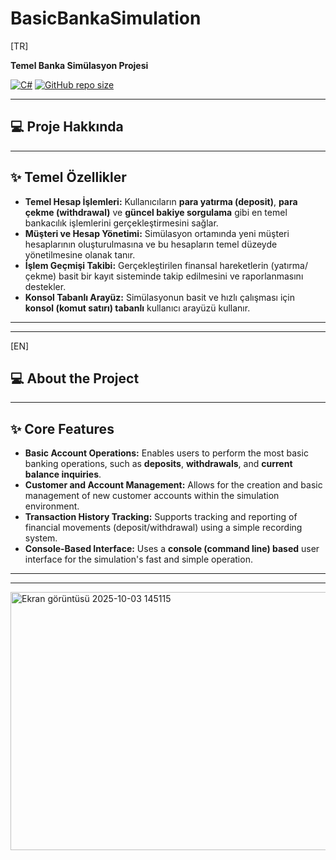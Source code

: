 # BasicBankaSimulation

[TR]

**Temel Banka Simülasyon Projesi**

[![C#](https://img.shields.io/badge/Language-C%23-blue.svg)](https://docs.microsoft.com/en-us/dotnet/csharp/)
[![GitHub repo size](https://img.shields.io/github/repo-size/abdullahhaktan/BasicBankaSimulation)](https://github.com/abdullahhaktan/BasicBankaSimulation)

---

## 💻 Proje Hakkında

---

## ✨ Temel Özellikler

* **Temel Hesap İşlemleri:** Kullanıcıların **para yatırma (deposit)**, **para çekme (withdrawal)** ve **güncel bakiye sorgulama** gibi en temel bankacılık işlemlerini gerçekleştirmesini sağlar.
* **Müşteri ve Hesap Yönetimi:** Simülasyon ortamında yeni müşteri hesaplarının oluşturulmasına ve bu hesapların temel düzeyde yönetilmesine olanak tanır.
* **İşlem Geçmişi Takibi:** Gerçekleştirilen finansal hareketlerin (yatırma/çekme) basit bir kayıt sisteminde takip edilmesini ve raporlanmasını destekler.
* **Konsol Tabanlı Arayüz:** Simülasyonun basit ve hızlı çalışması için **konsol (komut satırı) tabanlı** kullanıcı arayüzü kullanır.

---
---

[EN]

## 💻 About the Project

---

## ✨ Core Features

* **Basic Account Operations:** Enables users to perform the most basic banking operations, such as **deposits**, **withdrawals**, and **current balance inquiries**.
* **Customer and Account Management:** Allows for the creation and basic management of new customer accounts within the simulation environment.
* **Transaction History Tracking:** Supports tracking and reporting of financial movements (deposit/withdrawal) using a simple recording system.
* **Console-Based Interface:** Uses a **console (command line) based** user interface for the simulation's fast and simple operation.

---
---

<img width="539" height="413" alt="Ekran görüntüsü 2025-10-03 145115" src="https://github.com/user-attachments/assets/17fefce1-e2fe-45b8-a434-b27a9e55be47" />

